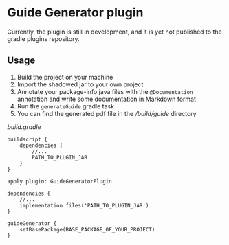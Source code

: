 # Guide Generator plugin

Currently, the plugin is still in development, and it is yet not published to the gradle plugins repository.

## Usage

1. Build the project on your machine
2. Import the shadowed jar to your own project
3. Annotate your package-info.java files with the ```@Documentation``` annotation and write some documentation in Markdown format
4. Run the ```generateGuide``` gradle task
5. You can find the generated pdf file in the */build/guide* directory

*build.gradle*

```
buildscript {
    dependencies {
        //...
        PATH_TO_PLUGIN_JAR
    }
}

apply plugin: GuideGeneratorPlugin

dependencies {
    //...
    implementation files('PATH_TO_PLUGIN_JAR')
}

guideGenerator {
    setBasePackage(BASE_PACKAGE_OF_YOUR_PROJECT)
}
```